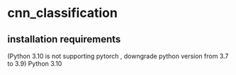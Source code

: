 # cnn_classification

## installation requirements<br>
(Python 3.10 is not supporting pytorch , downgrade python version from 3.7 to 3.9)
Python 3.10
